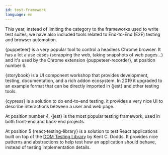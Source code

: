 ```yaml
---
id: test-framework
language: en
---
```


This year, instead of limiting the category to the frameworks used to write test suites, we have also included tools related to End-to-End (E2E) testing and browser automation.

{puppeteer} is a very popular tool to control a headless Chrome browser. It has a lot a use cases (scrapping the web, taking snapshots of web pages...) and it's used by the Chrome extension {puppeteer-recorder}, at position number 6.

{storybook} is a UI component workshop that provides development, testing, documentation, and a rich addon ecosystem. In 2019 it upgraded to an example format that can be directly imported in {jest} and other testing tools.

{cypress} is a solution to do end-to-end testing, it provides a very nice UI to describe interactions between a user and web page.

At position number 4, {jest} is the most popular testing framework, used in both front-end and back-end projects.

At position 5 {react-testing-library} is a solution to test React applications built on top of the [DOM Testing Library](https://github.com/testing-library/dom-testing-library) by Kent C. Dodds. It provides nice patterns and abstractions to help test how an application should behave, instead of testing implementation details.
